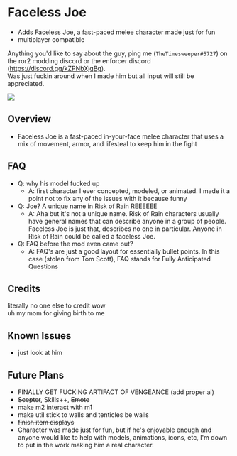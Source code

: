 # Faceless Joe
- Adds Faceless Joe, a fast-paced melee character made just for fun
- multiplayer compatible

Anything you'd like to say about the guy, ping me (`TheTimesweeper#5727`) on the ror2 modding discord or the enforcer discord (https://discord.gg/kZPNbXjqBg).  
Was just fuckin around when I made him but all input will still be appreciated.

![](https://raw.githubusercontent.com/TheTimeSweeper/the/master/JoeModForReal/Release/_readme/css.png)

## Overview
- Faceless Joe is a fast-paced in-your-face melee character that uses a mix of movement, armor, and lifesteal to keep him in the fight

## FAQ
- Q: why his model fucked up
  - A: first character I ever concepted, modeled, or animated. I made it a point not to fix any of the issues with it because funny
- Q: Joe? A unique name in Risk of Rain REEEEEE
  - A: Aha but it's not a unique name. Risk of Rain characters usually have general names that can describe anyone in a group of people. Faceless Joe is just that, describes no one in particular. Anyone in Risk of Rain could be called a faceless Joe.
- Q: FAQ before the mod even came out?
  - A: FAQ's are just a good layout for essentially bullet points. In this case (stolen from Tom Scott), FAQ stands for Fully Anticipated Questions

## Credits
literally no one else to credit wow  
uh my mom for giving birth to me

## Known Issues
- just look at him

## Future Plans
- FINALLY GET FUCKING ARTIFACT OF VENGEANCE (add proper ai)
- ~~Scepter~~, Skills++, ~~Emote~~
- make m2 interact with m1
- make util stick to walls and tenticles be walls
- ~~finish item displays~~
- Character was made just for fun, but if he's enjoyable enough and anyone would like to help with models, animations, icons, etc, I'm down to put in the work making him a real character.